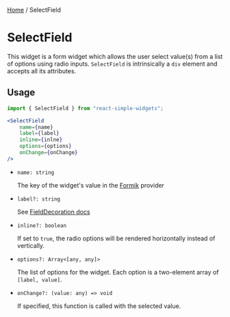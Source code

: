 [Home](../../../README.md) / SelectField

# SelectField

This widget is a form widget which allows the user select value(s) from a list of options using radio inputs. `SelectField` is intrinsically a `div` element and accepts all its attributes.

## Usage

```jsx
import { SelectField } from "react-simple-widgets";

<SelectField
    name={name}
    label={label}
    inline={inlne}
    options={options}
    onChange={onChange}
/>
```

-   `name: string`

    The key of the widget's value in the [Formik](https://jaredpalmer.com/formik/) provider

- `label?: string`

  See [FieldDecoration docs](../field-decoration/field-decoration-usage.md)

-   `inline?: boolean`

    If set to `true`, the radio options will be rendered horizontally instead of vertically.

-   `options?: Array<[any, any]>`

    The list of options for the widget. Each option is a two-element array of `[label, value]`.
    
-   `onChange?: (value: any) => void`

    If specified, this function is called with the selected value.
